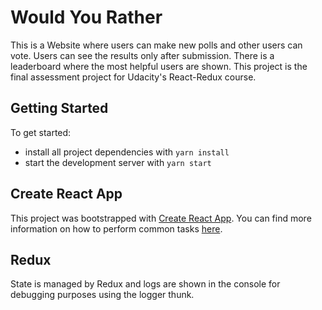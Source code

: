 # Would You Rather
This is a Website where users can make new polls and other users can vote. Users can see the results only after submission.
There is a leaderboard where the most helpful users are shown.
This project is the final assessment project for Udacity's React-Redux course.

## Getting Started
To get started:

* install all project dependencies with `yarn install`
* start the development server with `yarn start`

## Create React App
This project was bootstrapped with [Create React App](https://github.com/facebookincubator/create-react-app). You can find more information on how to perform common tasks [here](https://github.com/facebookincubator/create-react-app/blob/master/packages/react-scripts/template/README.md).

## Redux
State is managed by Redux and logs are shown in the console for debugging purposes using the logger thunk.
